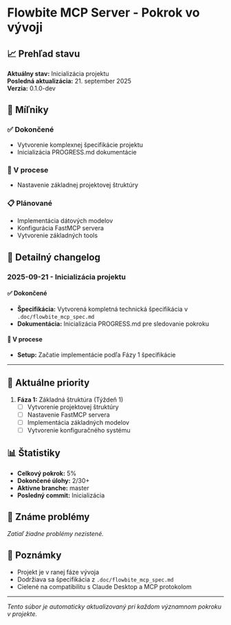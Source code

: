 # Flowbite MCP Server - Pokrok vo vývoji

## 📈 Prehľad stavu

**Aktuálny stav:** Inicializácia projektu  
**Posledná aktualizácia:** 21. september 2025  
**Verzia:** 0.1.0-dev  

## 🚀 Míľniky

### ✅ Dokončené
- Vytvorenie komplexnej špecifikácie projektu
- Inicializácia PROGRESS.md dokumentácie

### 🔄 V procese
- Nastavenie základnej projektovej štruktúry

### 📋 Plánované
- Implementácia dátových modelov
- Konfigurácia FastMCP servera
- Vytvorenie základných tools

## 📅 Detailný changelog

### 2025-09-21 - Inicializácia projektu

#### ✅ Dokončené
- **Špecifikácia:** Vytvorená kompletná technická špecifikácia v `.doc/flowbite_mcp_spec.md`
- **Dokumentácia:** Inicializácia PROGRESS.md pre sledovanie pokroku

#### 🔄 V procese
- **Setup:** Začatie implementácie podľa Fázy 1 špecifikácie

---

## 🎯 Aktuálne priority

1. **Fáza 1:** Základná štruktúra (Týždeň 1)
   - [ ] Vytvorenie projektovej štruktúry
   - [ ] Nastavenie FastMCP servera
   - [ ] Implementácia základných modelov
   - [ ] Vytvorenie konfiguračného systému

## 📊 Štatistiky

- **Celkový pokrok:** 5%
- **Dokončené úlohy:** 2/30+
- **Aktívne branche:** master
- **Posledný commit:** Inicializácia

## 🐛 Známe problémy

*Zatiaľ žiadne problémy nezistené.*

## 📝 Poznámky

- Projekt je v ranej fáze vývoja
- Dodržiava sa špecifikácia z `.doc/flowbite_mcp_spec.md`
- Cielené na compatibilitu s Claude Desktop a MCP protokolom

---
*Tento súbor je automaticky aktualizovaný pri každom významnom pokroku v projekte.*
